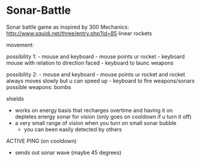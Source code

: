 # Sonar-Battle

Sonar battle game as inspired by 300 Mechanics: http://www.squidi.net/three/entry.php?id=85
linear rockets

movement:

  possibility 1:
    - mouse and keyboard
      - mouse points ur rocket
      - keyboard mouse with relation to direction faced
      - keyboard to launc weapons
  
  possibility 2:
    - mouse and keyboard
      - mouse points ur rocket and rocket always moves slowly but u can speed up
      - keyboard to fire weapons/sonars
possible weapons: 
  bombs
  
shields
  - works on energy basis that recharges overtime and having it on depletes energy
sonar for vision (only goes on cooldown if u turn it off)
  - a very small range of vision when you turn on small sonar bubble
    - you can been easily detected by others
    
ACTIVE PING (on cooldown)
  - sends out sonar wave (maybe 45 degrees)
  
